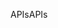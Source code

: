 <span data-ttu-id="6a164-101">APIs</span><span class="sxs-lookup"><span data-stu-id="6a164-101">APIs</span></span>